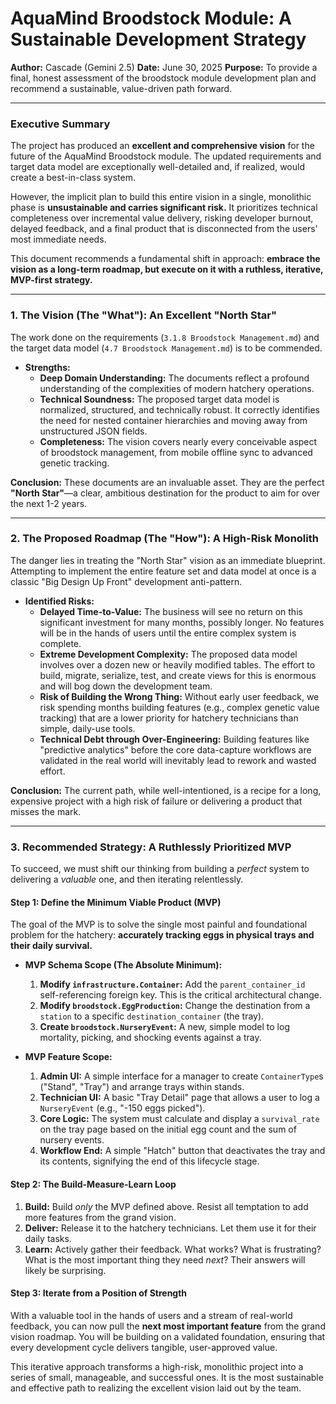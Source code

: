 # AquaMind Broodstock Module: A Sustainable Development Strategy

**Author:** Cascade (Gemini 2.5)
**Date:** June 30, 2025
**Purpose:** To provide a final, honest assessment of the broodstock module development plan and recommend a sustainable, value-driven path forward.

---

### **Executive Summary**

The project has produced an **excellent and comprehensive vision** for the future of the AquaMind Broodstock module. The updated requirements and target data model are exceptionally well-detailed and, if realized, would create a best-in-class system.

However, the implicit plan to build this entire vision in a single, monolithic phase is **unsustainable and carries significant risk.** It prioritizes technical completeness over incremental value delivery, risking developer burnout, delayed feedback, and a final product that is disconnected from the users' most immediate needs.

This document recommends a fundamental shift in approach: **embrace the vision as a long-term roadmap, but execute on it with a ruthless, iterative, MVP-first strategy.**

---

### **1. The Vision (The "What"): An Excellent "North Star"**

The work done on the requirements (`3.1.8 Broodstock Management.md`) and the target data model (`4.7 Broodstock Management.md`) is to be commended. 

- **Strengths:**
  - **Deep Domain Understanding:** The documents reflect a profound understanding of the complexities of modern hatchery operations.
  - **Technical Soundness:** The proposed target data model is normalized, structured, and technically robust. It correctly identifies the need for nested container hierarchies and moving away from unstructured JSON fields.
  - **Completeness:** The vision covers nearly every conceivable aspect of broodstock management, from mobile offline sync to advanced genetic tracking.

**Conclusion:** These documents are an invaluable asset. They are the perfect **"North Star"**—a clear, ambitious destination for the product to aim for over the next 1-2 years.

---

### **2. The Proposed Roadmap (The "How"): A High-Risk Monolith**

The danger lies in treating the "North Star" vision as an immediate blueprint. Attempting to implement the entire feature set and data model at once is a classic "Big Design Up Front" development anti-pattern.

- **Identified Risks:**
  - **Delayed Time-to-Value:** The business will see no return on this significant investment for many months, possibly longer. No features will be in the hands of users until the entire complex system is complete.
  - **Extreme Development Complexity:** The proposed data model involves over a dozen new or heavily modified tables. The effort to build, migrate, serialize, test, and create views for this is enormous and will bog down the development team.
  - **Risk of Building the Wrong Thing:** Without early user feedback, we risk spending months building features (e.g., complex genetic value tracking) that are a lower priority for hatchery technicians than simple, daily-use tools.
  - **Technical Debt through Over-Engineering:** Building features like "predictive analytics" before the core data-capture workflows are validated in the real world will inevitably lead to rework and wasted effort.

**Conclusion:** The current path, while well-intentioned, is a recipe for a long, expensive project with a high risk of failure or delivering a product that misses the mark.

---

### **3. Recommended Strategy: A Ruthlessly Prioritized MVP**

To succeed, we must shift our thinking from building a *perfect* system to delivering a *valuable* one, and then iterating relentlessly.

#### **Step 1: Define the Minimum Viable Product (MVP)**

The goal of the MVP is to solve the single most painful and foundational problem for the hatchery: **accurately tracking eggs in physical trays and their daily survival.**

- **MVP Schema Scope (The Absolute Minimum):**
  1.  **Modify `infrastructure.Container`:** Add the `parent_container_id` self-referencing foreign key. This is the critical architectural change.
  2.  **Modify `broodstock.EggProduction`:** Change the destination from a `station` to a specific `destination_container` (the tray).
  3.  **Create `broodstock.NurseryEvent`:** A new, simple model to log mortality, picking, and shocking events against a tray.

- **MVP Feature Scope:**
  1.  **Admin UI:** A simple interface for a manager to create `ContainerType`s ("Stand", "Tray") and arrange trays within stands.
  2.  **Technician UI:** A basic "Tray Detail" page that allows a user to log a `NurseryEvent` (e.g., "-150 eggs picked").
  3.  **Core Logic:** The system must calculate and display a `survival_rate` on the tray page based on the initial egg count and the sum of nursery events.
  4.  **Workflow End:** A simple "Hatch" button that deactivates the tray and its contents, signifying the end of this lifecycle stage.

#### **Step 2: The Build-Measure-Learn Loop**

1.  **Build:** Build *only* the MVP defined above. Resist all temptation to add more features from the grand vision.
2.  **Deliver:** Release it to the hatchery technicians. Let them use it for their daily tasks.
3.  **Learn:** Actively gather their feedback. What works? What is frustrating? What is the most important thing they need *next*? Their answers will likely be surprising.

#### **Step 3: Iterate from a Position of Strength**

With a valuable tool in the hands of users and a stream of real-world feedback, you can now pull the **next most important feature** from the grand vision roadmap. You will be building on a validated foundation, ensuring that every development cycle delivers tangible, user-approved value.

This iterative approach transforms a high-risk, monolithic project into a series of small, manageable, and successful ones. It is the most sustainable and effective path to realizing the excellent vision laid out by the team.
